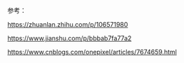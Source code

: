参考：

https://zhuanlan.zhihu.com/p/106571980

https://www.jianshu.com/p/bbbab7fa77a2

https://www.cnblogs.com/onepixel/articles/7674659.html

